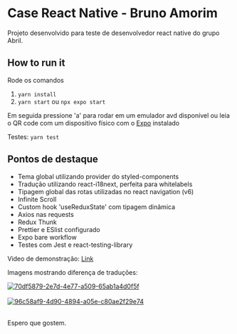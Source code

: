 # Case React Native - Bruno Amorim

Projeto desenvolvido para teste de desenvolvedor react native do grupo Abril.

## How to run it

Rode os comandos

1.  `yarn install`
2.  `yarn start` ou `npx expo start`

Em seguida pressione 'a' para rodar em um emulador avd disponível ou leia o QR code com um dispositivo físico com o [Expo](https://expo.dev/) instalado

Testes: `yarn test`

## Pontos de destaque

- Tema global utilizando provider do styled-components
- Tradução utilizando react-i18next, perfeita para whitelabels
- Tipagem global das rotas utilizadas no react navigation (v6)
- Infinite Scroll
- Custom hook 'useReduxState' com tipagem dinâmica
- Axios nas requests
- Redux Thunk
- Prettier e ESlist configurado
- Expo bare workflow
- Testes com Jest e react-testing-library

Video de demonstração: [Link](https://drive.google.com/file/d/1_mPu-rcuLnhiV1C_41D7QwoW3X04Lz7D/view?usp=share_link)

Imagens mostrando diferença de traduções:

<a href="https://postimg.cc/mP6WPX3b" target="_blank"><img src="https://i.postimg.cc/mP6WPX3b/70df5879-2e7d-4e77-a509-65ab1a4d0f5f.jpg" alt="70df5879-2e7d-4e77-a509-65ab1a4d0f5f"/></a><br/><br/>
<a href="https://postimg.cc/v4mdHFVq" target="_blank"><img src="https://i.postimg.cc/v4mdHFVq/96c58af9-4d90-4894-a05e-c80ae2f29e74.jpg" alt="96c58af9-4d90-4894-a05e-c80ae2f29e74"/></a><br/><br/>


Espero que gostem.
